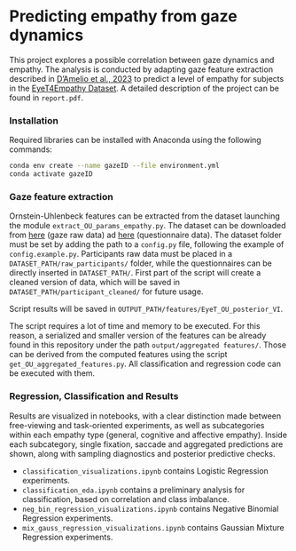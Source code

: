 # __Predicting empathy from gaze dynamics__

This project explores a possible correlation between gaze dynamics and empathy. The analysis is conducted by adapting gaze feature extraction described in [D’Amelio et al., 2023](https://github.com/phuselab/Gaze_4_behavioural_biometrics) to predict a level of empathy for subjects in the [EyeT4Empathy Dataset](https://www.ncbi.nlm.nih.gov/pmc/articles/PMC9719458/).
A detailed description of the project can be found in `report.pdf`.


### __Installation__

Required libraries can be installed with Anaconda using the following commands:

```bash
conda env create --name gazeID --file environment.yml
conda activate gazeID
```

### __Gaze feature extraction__

Ornstein-Uhlenbeck features can be extracted from the dataset launching the module `extract_OU_params_empathy.py`. The dataset can be downloaded from [here](https://figshare.com/articles/dataset/Raw_Data/19209714/1) (gaze raw data) ad [here](https://figshare.com/articles/dataset/Questionnaires/19657323/2) (questionnaire data). The dataset folder must be set by adding the path to a `config.py` file, following the example of `config.example.py`. Participants raw data must be placed in a `DATASET_PATH/raw_participants/` folder, while the questionnaires can be directly inserted in `DATASET_PATH/`.
First part of the script will create a cleaned version of data, which will be saved in `DATASET_PATH/participant_cleaned/` for future usage.

Script results will be saved in `OUTPUT_PATH/features/EyeT_OU_posterior_VI`.

The script requires a lot of time and memory to be executed. For this reason, a serialized and smaller version of the features can be already found in this repository under the path `output/aggregated features/`. Those can be derived from the computed features using the script `get_OU_aggregated_features.py`. All classification and regression code can be executed with them.


### __Regression, Classification and Results__

Results are visualized in notebooks, with a clear distinction made between free-viewing and task-oriented experiments, as well as subcategories within each empathy type (general, cognitive and affective empathy). Inside each subcategory, single fixation, saccade and aggregated predictions are shown, along with sampling diagnostics and posterior predictive checks.

- `classification_visualizations.ipynb` contains Logistic Regression experiments.
- `classification_eda.ipynb` contains a preliminary analysis for classification, based on correlation and class imbalance.
- `neg_bin_regression_visualizations.ipynb` contains Negative Binomial Regression experiments.
- `mix_gauss_regression_visualizations.ipynb` contains Gaussian Mixture Regression experiments.


